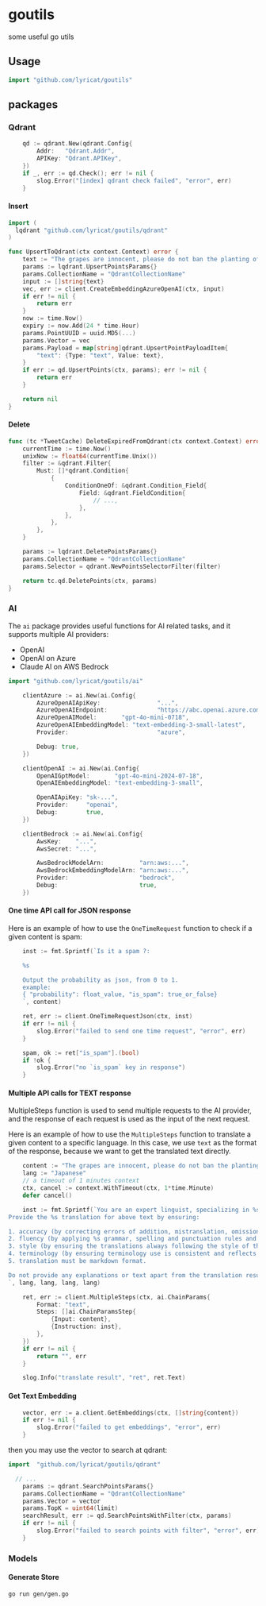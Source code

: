 # goutils

some useful go utils

## Usage

```go
import "github.com/lyricat/goutils"
```

## packages

### Qdrant

```go
	qd := qdrant.New(qdrant.Config{
		Addr:	"Qdrant.Addr",
		APIKey: "Qdrant.APIKey",
	})
	if _, err := qd.Check(); err != nil {
		slog.Error("[index] qdrant check failed", "error", err)
	}
```

#### Insert

```go
import (
  lqdrant "github.com/lyricat/goutils/qdrant"
)

func UpsertToQdrant(ctx context.Context) error {
	text := "The grapes are innocent, please do not ban the planting of grapes because eating grapes can lead to death."
	params := lqdrant.UpsertPointsParams{}
	params.CollectionName = "QdrantCollectionName"
	input := []string{text}
	vec, err := client.CreateEmbeddingAzureOpenAI(ctx, input)
	if err != nil {
		return err
	}
	now := time.Now()
	expiry := now.Add(24 * time.Hour)
	params.PointUUID = uuid.MD5(...)
	params.Vector = vec
	params.Payload = map[string]qdrant.UpsertPointPayloadItem{
		"text": {Type: "text", Value: text},
	}
	if err := qd.UpsertPoints(ctx, params); err != nil {
		return err
	}

	return nil
}
```

#### Delete

```go
func (tc *TweetCache) DeleteExpiredFromQdrant(ctx context.Context) error {
	currentTime := time.Now()
	unixNow := float64(currentTime.Unix())
	filter := &qdrant.Filter{
		Must: []*qdrant.Condition{
			{
				ConditionOneOf: &qdrant.Condition_Field{
					Field: &qdrant.FieldCondition{
						// ...,
					},
				},
			},
		},
	}

	params := lqdrant.DeletePointsParams{}
	params.CollectionName = "QdrantCollectionName"
	params.Selector = qdrant.NewPointsSelectorFilter(filter)

	return tc.qd.DeletePoints(ctx, params)
}
```

### AI

The `ai` package provides useful functions for AI related tasks, and it supports multiple AI providers:

- OpenAI
- OpenAI on Azure
- Claude AI on AWS Bedrock

```go
import "github.com/lyricat/goutils/ai"

	clientAzure := ai.New(ai.Config{
		AzureOpenAIApiKey:                "...",
		AzureOpenAIEndpoint:              "https://abc.openai.azure.com/",
		AzureOpenAIModel:       "gpt-4o-mini-0718",
		AzureOpenAIEmbeddingModel: "text-embedding-3-small-latest",
		Provider:                         "azure",

		Debug: true,
	})

	clientOpenAI := ai.New(ai.Config{
		OpenAIGptModel:       "gpt-4o-mini-2024-07-18",
		OpenAIEmbeddingModel: "text-embedding-3-small",

		OpenAIApiKey: "sk-...",
		Provider:     "openai",
		Debug:        true,
	})

	clientBedrock := ai.New(ai.Config{
		AwsKey:    "...",
		AwsSecret: "...",

		AwsBedrockModelArn:          "arn:aws:...",
		AwsBedrockEmbeddingModelArn: "arn:aws:...",
		Provider:                    "bedrock",
		Debug:                       true,
	})
```

#### One time API call for JSON response

Here is an example of how to use the `OneTimeRequest` function to check if a given content is spam:

```go
	inst := fmt.Sprintf(`Is it a spam ?:

	%s

	Output the probability as json, from 0 to 1.
	example:
	{ "probability": float_value, "is_spam": true_or_false}
	`, content)

	ret, err := client.OneTimeRequestJson(ctx, inst)
	if err != nil {
		slog.Error("failed to send one time request", "error", err)
	}

	spam, ok := ret["is_spam"].(bool)
	if !ok {
		slog.Error("no `is_spam` key in response")
	}
```

#### Multiple API calls for TEXT response

MultipleSteps function is used to send multiple requests to the AI provider, and the response of each request is used as the input of the next request.

Here is an example of how to use the `MultipleSteps` function to translate a given content to a specific language. In this case, we use `text` as the format of the response, because we want to get the translated text directly.

```go
	content := "The grapes are innocent, please do not ban the planting of grapes because eating grapes can lead to death."
	lang := "Japanese"
	// a timeout of 1 minutes context
	ctx, cancel := context.WithTimeout(ctx, 1*time.Minute)
	defer cancel()

	inst := fmt.Sprintf(`You are an expert linguist, specializing in %s language.
Provide the %s translation for above text by ensuring:

1. accuracy (by correcting errors of addition, mistranslation, omission, or untranslated text),
2. fluency (by applying %s grammar, spelling and punctuation rules and ensuring there are no unnecessary repetitions),
3. style (by ensuring the translations always following the style of the original source text)
4. terminology (by ensuring terminology use is consistent and reflects the source text domain; and by only ensuring you use equivalent idioms of %s)
5. translation must be markdown format.

Do not provide any explanations or text apart from the translation result.
`, lang, lang, lang, lang)

	ret, err := client.MultipleSteps(ctx, ai.ChainParams{
		Format: "text",
		Steps: []ai.ChainParamsStep{
			{Input: content},
			{Instruction: inst},
		},
	})
	if err != nil {
		return "", err
	}

	slog.Info("translate result", "ret", ret.Text)
```

#### Get Text Embedding

```go
	vector, err := a.client.GetEmbeddings(ctx, []string{content})
	if err != nil {
		slog.Error("failed to get embeddings", "error", err)
	}
```

then you may use the vector to search at qdrant:

```go
import 	"github.com/lyricat/goutils/qdrant"

  // ...
	params := qdrant.SearchPointsParams{}
	params.CollectionName = "QdrantCollectionName"
	params.Vector = vector
	params.TopK = uint64(limit)
	searchResult, err := qd.SearchPointsWithFilter(ctx, params)
	if err != nil {
		slog.Error("failed to search points with filter", "error", err)
	}
```

### Models

#### Generate Store

```sh
go run gen/gen.go
```
